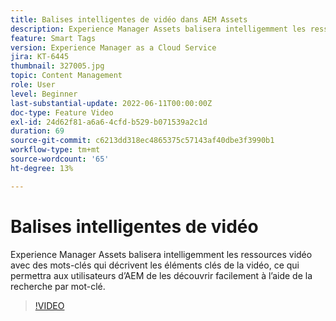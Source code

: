 ```yaml
---
title: Balises intelligentes de vidéo dans AEM Assets
description: Experience Manager Assets balisera intelligemment les ressources vidéo avec des mots-clés qui décrivent les éléments clés de la vidéo, ce qui permettra aux utilisateurs d’AEM de les découvrir facilement à l’aide de la recherche par mot-clé.
feature: Smart Tags
version: Experience Manager as a Cloud Service
jira: KT-6445
thumbnail: 327005.jpg
topic: Content Management
role: User
level: Beginner
last-substantial-update: 2022-06-11T00:00:00Z
doc-type: Feature Video
exl-id: 24d62f81-a6a6-4cfd-b529-b071539a2c1d
duration: 69
source-git-commit: c6213dd318ec4865375c57143af40dbe3f3990b1
workflow-type: tm+mt
source-wordcount: '65'
ht-degree: 13%

---
```


# Balises intelligentes de vidéo

Experience Manager Assets balisera intelligemment les ressources vidéo avec des mots-clés qui décrivent les éléments clés de la vidéo, ce qui permettra aux utilisateurs d’AEM de les découvrir facilement à l’aide de la recherche par mot-clé.

>[!VIDEO](https://video.tv.adobe.com/v/340531?quality=12&learn=on&captions=fre_fr)